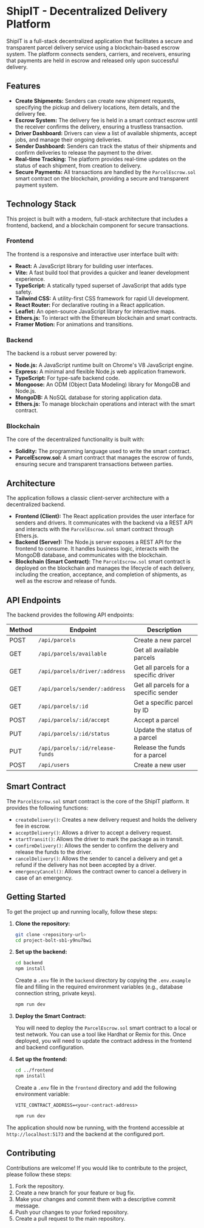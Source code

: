# ShipIT - Decentralized Delivery Platform

ShipIT is a full-stack decentralized application that facilitates a secure and transparent parcel delivery service using a blockchain-based escrow system. The platform connects senders, carriers, and receivers, ensuring that payments are held in escrow and released only upon successful delivery.

## Features

-   **Create Shipments:** Senders can create new shipment requests, specifying the pickup and delivery locations, item details, and the delivery fee.
-   **Escrow System:** The delivery fee is held in a smart contract escrow until the receiver confirms the delivery, ensuring a trustless transaction.
-   **Driver Dashboard:** Drivers can view a list of available shipments, accept jobs, and manage their ongoing deliveries.
-   **Sender Dashboard:** Senders can track the status of their shipments and confirm deliveries to release the payment to the driver.
-   **Real-time Tracking:** The platform provides real-time updates on the status of each shipment, from creation to delivery.
-   **Secure Payments:** All transactions are handled by the `ParcelEscrow.sol` smart contract on the blockchain, providing a secure and transparent payment system.

## Technology Stack

This project is built with a modern, full-stack architecture that includes a frontend, backend, and a blockchain component for secure transactions.

### Frontend

The frontend is a responsive and interactive user interface built with:

-   **React:** A JavaScript library for building user interfaces.
-   **Vite:** A fast build tool that provides a quicker and leaner development experience.
-   **TypeScript:** A statically typed superset of JavaScript that adds type safety.
-   **Tailwind CSS:** A utility-first CSS framework for rapid UI development.
-   **React Router:** For declarative routing in a React application.
-   **Leaflet:** An open-source JavaScript library for interactive maps.
-   **Ethers.js:** To interact with the Ethereum blockchain and smart contracts.
-   **Framer Motion:** For animations and transitions.

### Backend

The backend is a robust server powered by:

-   **Node.js:** A JavaScript runtime built on Chrome's V8 JavaScript engine.
-   **Express:** A minimal and flexible Node.js web application framework.
-   **TypeScript:** For type-safe backend code.
-   **Mongoose:** An ODM (Object Data Modeling) library for MongoDB and Node.js.
-   **MongoDB:** A NoSQL database for storing application data.
-   **Ethers.js:** To manage blockchain operations and interact with the smart contract.

### Blockchain

The core of the decentralized functionality is built with:

-   **Solidity:** The programming language used to write the smart contract.
-   **ParcelEscrow.sol:** A smart contract that manages the escrow of funds, ensuring secure and transparent transactions between parties.

## Architecture

The application follows a classic client-server architecture with a decentralized backend.

-   **Frontend (Client):** The React application provides the user interface for senders and drivers. It communicates with the backend via a REST API and interacts with the `ParcelEscrow.sol` smart contract through Ethers.js.
-   **Backend (Server):** The Node.js server exposes a REST API for the frontend to consume. It handles business logic, interacts with the MongoDB database, and communicates with the blockchain.
-   **Blockchain (Smart Contract):** The `ParcelEscrow.sol` smart contract is deployed on the blockchain and manages the lifecycle of each delivery, including the creation, acceptance, and completion of shipments, as well as the escrow and release of funds.

## API Endpoints

The backend provides the following API endpoints:

| Method | Endpoint                       | Description                               |
| ------ | ------------------------------ | ----------------------------------------- |
| POST   | `/api/parcels`                 | Create a new parcel                       |
| GET    | `/api/parcels/available`       | Get all available parcels                 |
| GET    | `/api/parcels/driver/:address` | Get all parcels for a specific driver     |
| GET    | `/api/parcels/sender/:address` | Get all parcels for a specific sender     |
| GET    | `/api/parcels/:id`             | Get a specific parcel by ID               |
| POST   | `/api/parcels/:id/accept`      | Accept a parcel                           |
| PUT    | `/api/parcels/:id/status`      | Update the status of a parcel             |
| PUT    | `/api/parcels/:id/release-funds`| Release the funds for a parcel            |
| POST   | `/api/users`                   | Create a new user                         |

## Smart Contract

The `ParcelEscrow.sol` smart contract is the core of the ShipIT platform. It provides the following functions:

-   `createDelivery()`: Creates a new delivery request and holds the delivery fee in escrow.
-   `acceptDelivery()`: Allows a driver to accept a delivery request.
-   `startTransit()`: Allows the driver to mark the package as in transit.
-   `confirmDelivery()`: Allows the sender to confirm the delivery and release the funds to the driver.
-   `cancelDelivery()`: Allows the sender to cancel a delivery and get a refund if the delivery has not been accepted by a driver.
-   `emergencyCancel()`: Allows the contract owner to cancel a delivery in case of an emergency.

## Getting Started

To get the project up and running locally, follow these steps:

1.  **Clone the repository:**

    ```bash
    git clone <repository-url>
    cd project-bolt-sb1-y9nu7bwi
    ```

2.  **Set up the backend:**

    ```bash
    cd backend
    npm install
    ```

    Create a `.env` file in the `backend` directory by copying the `.env.example` file and filling in the required environment variables (e.g., database connection string, private keys).

    ```bash
    npm run dev
    ```

3.  **Deploy the Smart Contract:**

    You will need to deploy the `ParcelEscrow.sol` smart contract to a local or test network. You can use a tool like Hardhat or Remix for this. Once deployed, you will need to update the contract address in the frontend and backend configuration.

4.  **Set up the frontend:**

    ```bash
    cd ../frontend
    npm install
    ```

    Create a `.env` file in the `frontend` directory and add the following environment variable:

    ```
    VITE_CONTRACT_ADDRESS=<your-contract-address>
    ```

    ```bash
    npm run dev
    ```

The application should now be running, with the frontend accessible at `http://localhost:5173` and the backend at the configured port.

## Contributing

Contributions are welcome! If you would like to contribute to the project, please follow these steps:

1.  Fork the repository.
2.  Create a new branch for your feature or bug fix.
3.  Make your changes and commit them with a descriptive commit message.
4.  Push your changes to your forked repository.
5.  Create a pull request to the main repository.


